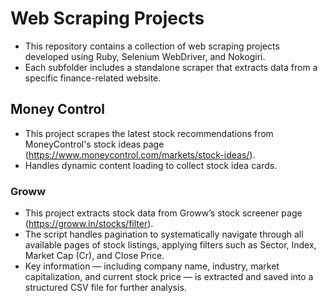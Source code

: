 # Web Scraping Projects

- This repository contains a collection of web scraping projects developed using Ruby, Selenium WebDriver, and Nokogiri.
- Each subfolder includes a standalone scraper that extracts data from a specific finance-related website.

## Money Control

- This project scrapes the latest stock recommendations from MoneyControl's stock ideas page (https://www.moneycontrol.com/markets/stock-ideas/).
- Handles dynamic content loading to collect stock idea cards.

### Groww

- This project extracts stock data from Groww’s stock screener page (https://groww.in/stocks/filter).
- The script handles pagination to systematically navigate through all available pages of stock listings, applying filters such as Sector, Index, Market Cap (Cr), and Close Price.
- Key information — including company name, industry, market capitalization, and current stock price — is extracted and saved into a structured CSV file for further analysis.
